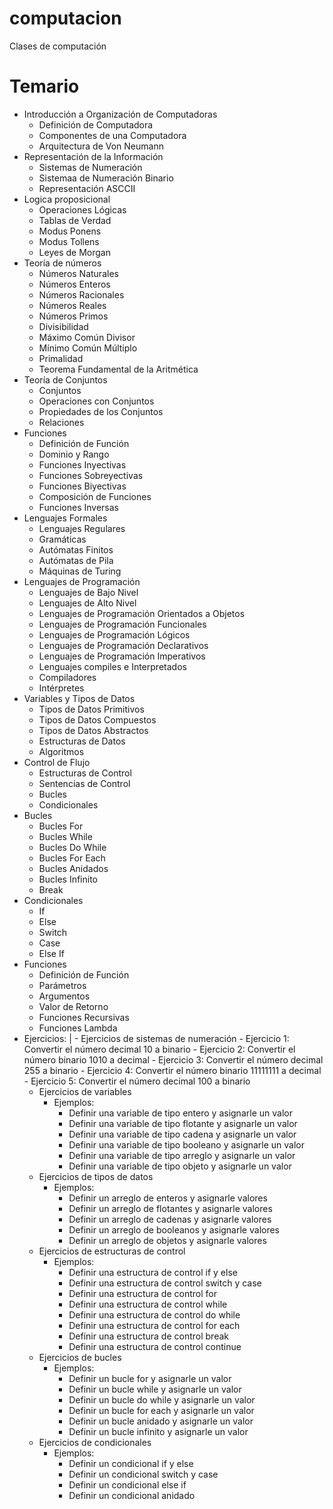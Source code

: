 # computacion
Clases de computación

# Temario
- Introducción a Organización de Computadoras
    - Definición de Computadora
    - Componentes de una Computadora
    - Arquitectura de Von Neumann
- Representación de la Información
    - Sistemas de Numeración
    - Sistemaa de Numeración Binario
    - Representación ASCCII
- Logica proposicional
    - Operaciones Lógicas
    - Tablas de Verdad
    - Modus Ponens
    - Modus Tollens
    - Leyes de Morgan
- Teoría de números
    - Números Naturales
    - Números Enteros
    - Números Racionales
    - Números Reales
    - Números Primos
    - Divisibilidad
    - Máximo Común Divisor
    - Mínimo Común Múltiplo
    - Primalidad
    - Teorema Fundamental de la Aritmética
- Teoría de Conjuntos
    - Conjuntos
    - Operaciones con Conjuntos
    - Propiedades de los Conjuntos
    - Relaciones
- Funciones
    - Definición de Función
    - Dominio y Rango
    - Funciones Inyectivas
    - Funciones Sobreyectivas
    - Funciones Biyectivas
    - Composición de Funciones
    - Funciones Inversas
- Lenguajes Formales
    - Lenguajes Regulares
    - Gramáticas
    - Autómatas Finitos
    - Autómatas de Pila
    - Máquinas de Turing
- Lenguajes de Programación
    - Lenguajes de Bajo Nivel
    - Lenguajes de Alto Nivel
    - Lenguajes de Programación Orientados a Objetos
    - Lenguajes de Programación Funcionales
    - Lenguajes de Programación Lógicos
    - Lenguajes de Programación Declarativos
    - Lenguajes de Programación Imperativos
    - Lenguajes compiles e Interpretados
    - Compiladores
    - Intérpretes
- Variables y Tipos de Datos
    - Tipos de Datos Primitivos
    - Tipos de Datos Compuestos
    - Tipos de Datos Abstractos
    - Estructuras de Datos
    - Algoritmos
- Control de Flujo
    - Estructuras de Control
    - Sentencias de Control
    - Bucles
    - Condicionales
- Bucles
    - Bucles For
    - Bucles While
    - Bucles Do While
    - Bucles For Each
    - Bucles Anidados
    - Bucles Infinito
    - Break
- Condicionales
    - If
    - Else
    - Switch
    - Case
    - Else If
- Funciones
    - Definición de Función
    - Parámetros
    - Argumentos
    - Valor de Retorno
    - Funciones Recursivas
    - Funciones Lambda
- Ejercicios:
|   - Ejercicios de sistemas de numeración
        - Ejercicio 1: Convertir el número decimal 10 a binario
        - Ejercicio 2: Convertir el número binario 1010 a decimal
        - Ejercicio 3: Convertir el número decimal 255 a binario
        - Ejercicio 4: Convertir el número binario 11111111 a decimal
        - Ejercicio 5: Convertir el número decimal 100 a binario
    - Ejercicios de variables
        - Ejemplos:
            - Definir una variable de tipo entero y asignarle un valor
            - Definir una variable de tipo flotante y asignarle un valor
            - Definir una variable de tipo cadena y asignarle un valor
            - Definir una variable de tipo booleano y asignarle un valor
            - Definir una variable de tipo arreglo y asignarle un valor
            - Definir una variable de tipo objeto y asignarle un valor
    - Ejercicios de tipos de datos
        - Ejemplos:
            - Definir un arreglo de enteros y asignarle valores
            - Definir un arreglo de flotantes y asignarle valores
            - Definir un arreglo de cadenas y asignarle valores
            - Definir un arreglo de booleanos y asignarle valores
            - Definir un arreglo de objetos y asignarle valores
    - Ejercicios de estructuras de control
        - Ejemplos:
            - Definir una estructura de control if y else
            - Definir una estructura de control switch y case
            - Definir una estructura de control for
            - Definir una estructura de control while
            - Definir una estructura de control do while
            - Definir una estructura de control for each
            - Definir una estructura de control break
            - Definir una estructura de control continue
    - Ejercicios de bucles
        - Ejemplos:
            - Definir un bucle for y asignarle un valor
            - Definir un bucle while y asignarle un valor
            - Definir un bucle do while y asignarle un valor
            - Definir un bucle for each y asignarle un valor
            - Definir un bucle anidado y asignarle un valor
            - Definir un bucle infinito y asignarle un valor
    - Ejercicios de condicionales
        - Ejemplos:
            - Definir un condicional if y else
            - Definir un condicional switch y case
            - Definir un condicional else if
            - Definir un condicional anidado

